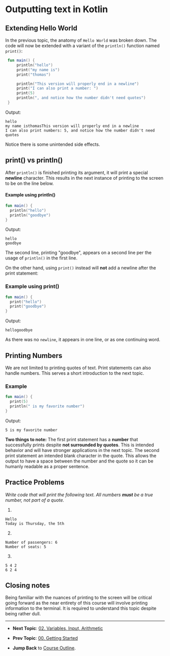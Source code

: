 # Outputting text in Kotlin

## Extending Hello World

In the previous topic, the anatomy of `Hello World` was broken down. The code will now be extended with a variant of the `println()` function named `print()`:

``` kotlin
 fun main() {
     println("hello")
     print("my name is")
     print("thomas")

     println("This version will properly end in a newline")
     print("I can also print a number: ")
     print(5)
     println(", and notice how the number didn't need quotes")
 }
```

Output:
```
hello
my name isthomasThis version will properly end in a newline
I can also print numbers: 5, and notice how the number didn't need quotes
```

Notice there is some unintended side effects.

## print() vs println()

After `println()` is finished printing its argument, it will print a special **newline** character. This results in the next instance of printing to the screen to be on the line below.

#### Example using println()
``` kotlin
fun main() {
  println("hello")
  println("goodbye")
}
```
Output:
```
hello
goodbye
```

The second line, printing "goodbye", appears on a second line per the usage of `println()` in the first line.

On the other hand, using `print()` instead will **not** add a newline after the print statement:

### Example using print()
``` kotlin
fun main() {
  print("hello")
  print("goodbye")
}
```
Output:
```
hellogoodbye
```
As there was no `newline`, it appears in one line, or as one continuing word.

## Printing Numbers

We are not limited to printing quotes of text. Print statements can also handle numbers. This serves a short introduction to the next topic.

### Example
``` kotlin
fun main() {
  print(5)
  println(" is my favorite number")
}
```
Output:
```
5 is my favorite number
```
**Two things to note:** The first print statement has a **number** that successfully prints despite **not surrounded by quotes**. This is intended behavior and will have stronger applications in the next topic. The second print statement an intended blank character in the quote. This allows the output to have a space between the number and the quote so it can be humanly readable as a proper sentence.

## Practice Problems

*Write code that will print the following text. All numbers **must** be a true number, not part of a quote.*

1.
```
Hello
Today is Thursday, the 5th
```
2.
```
Number of passengers: 6
Number of seats: 5
```
3.
```
5 4 2
6 2 4
```


## Closing notes

Being familiar with the nuances of printing to the screen will be critical going forward as the near entirety of this course will involve printing information to the terminal. It is required to understand this topic despite being rather dull.

---


 - **Next Topic**: [02. Variables, Input, Arithmetic](2_variables_input_arithmetic.md)
 - **Prev Topic**: [00. Getting Started](0_getting_started.md)


 - **Jump Back** to [Course Outline](README.md).
